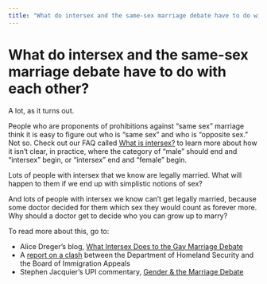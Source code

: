 ```yaml
---
title: "What do intersex and the same-sex marriage debate have to do with each other?"
---
```


# What do intersex and the same-sex marriage debate have to do with each other?

<p>A lot, as it turns out.  </p>

<p>People who are proponents of prohibitions against &#8220;same sex&#8221; marriage think it is easy to figure out who is &#8220;same sex&#8221; and who is &#8220;opposite sex.&#8221; Not so. Check out our <span class="caps">FAQ</span> called <a href="/faq/what%5C_is%5C_intersex">What is intersex?</a> to learn more about how it isn&#8217;t clear, in practice, where the category of &#8220;male&#8221; should end and &#8220;intersex&#8221; begin, or &#8220;intersex&#8221; end and &#8220;female&#8221; begin.  </p>

<p>Lots of people with intersex that we know are legally married. What will happen to them if we end up with simplistic notions of sex?  </p>

<p>And lots of people with intersex we know can&#8217;t get legally married, because some doctor decided for them which sex they would count as forever more. Why should a doctor get to decide who you can grow up to marry?  </p>

To read more about this, go to:  
<ul>
	<li>Alice Dreger&#8217;s blog, <a href="/node/670">What Intersex Does to the Gay Marriage Debate</a></li>
	<li>A <a href="http://www.gaycitynews.com/gcn_421/panelokstrangendered.html">report on a clash</a> between the Department of Homeland Security and the Board of Immigration Appeals</li>
	<li>Stephen Jacquier&#8217;s <span class="caps">UPI</span> commentary, <a href="http://www.washingtontimes.com/upi-breaking/20041117-092204-4819r.htm">Gender &amp; the Marriage Debate</a></li>
</ul>